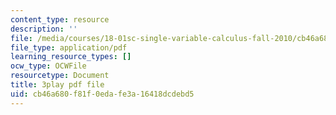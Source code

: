 ```yaml
---
content_type: resource
description: ''
file: /media/courses/18-01sc-single-variable-calculus-fall-2010/cb46a680f81f0edafe3a16418dcdebd5_ycO0Vn_w9Q0.pdf
file_type: application/pdf
learning_resource_types: []
ocw_type: OCWFile
resourcetype: Document
title: 3play pdf file
uid: cb46a680-f81f-0eda-fe3a-16418dcdebd5
---
```

